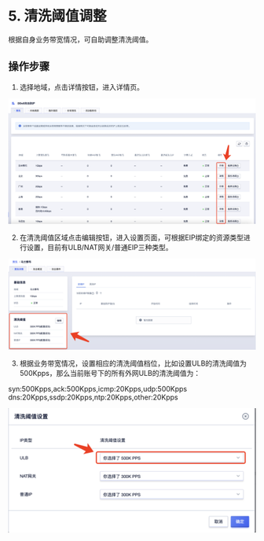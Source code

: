 # 5. 清洗阈值调整

根据自身业务带宽情况，可自助调整清洗阈值。

## 操作步骤
1. 选择地域，点击详情按钮，进入详情页。

![](/images/uclean/opintro/清洗阈值调整.png)

2. 在清洗阈值区域点击编辑按钮，进入设置页面，可根据EIP绑定的资源类型进行设置，目前有ULB/NAT网关/普通EIP三种类型。

![](/images/uclean/opintro/清洗阈值编辑.png)

3. 根据业务带宽情况，设置相应的清洗阈值档位，比如设置ULB的清洗阈值为500Kpps，那么当前账号下的所有外网ULB的清洗阈值为：

syn:500Kpps,ack:500Kpps,icmp:20Kpps,udp:500Kpps
dns:20Kpps,ssdp:20Kpps,ntp:20Kpps,other:20Kpps

![](/images/uclean/opintro/清洗阈值设置.png)

